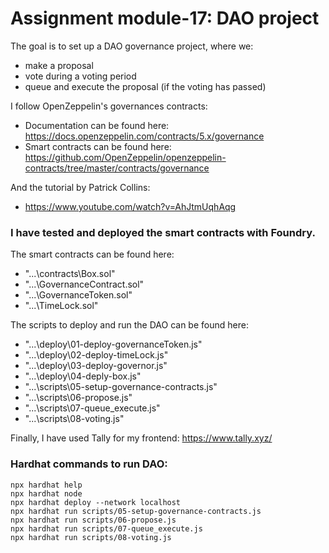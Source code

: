 # Assignment module-17: DAO project

The goal is to set up a DAO governance project, where we:

- make a proposal
- vote during a voting period
- queue and execute the proposal (if the voting has passed)

I follow OpenZeppelin's governances contracts:

- Documentation can be found here: https://docs.openzeppelin.com/contracts/5.x/governance
- Smart contracts can be found here: https://github.com/OpenZeppelin/openzeppelin-contracts/tree/master/contracts/governance

And the tutorial by Patrick Collins:

- https://www.youtube.com/watch?v=AhJtmUqhAqg

### I have tested and deployed the smart contracts with Foundry.

The smart contracts can be found here:

- "...\contracts\Box.sol"
- "...\GovernanceContract.sol"
- "...\GovernanceToken.sol"
- "...\TimeLock.sol"

The scripts to deploy and run the DAO can be found here:

- "...\deploy\01-deploy-governanceToken.js"
- "...\deploy\02-deploy-timeLock.js"
- "...\deploy\03-deploy-governor.js"
- "...\deploy\04-deply-box.js"
- "...\scripts\05-setup-governance-contracts.js"
- "...\scripts\06-propose.js"
- "...\scripts\07-queue_execute.js"
- "...\scripts\08-voting.js"

Finally, I have used Tally for my frontend: https://www.tally.xyz/

### Hardhat commands to run DAO:

```shell
npx hardhat help
npx hardhat node
npx hardhat deploy --network localhost
npx hardhat run scripts/05-setup-governance-contracts.js
npx hardhat run scripts/06-propose.js
npx hardhat run scripts/07-queue_execute.js
npx hardhat run scripts/08-voting.js
```
